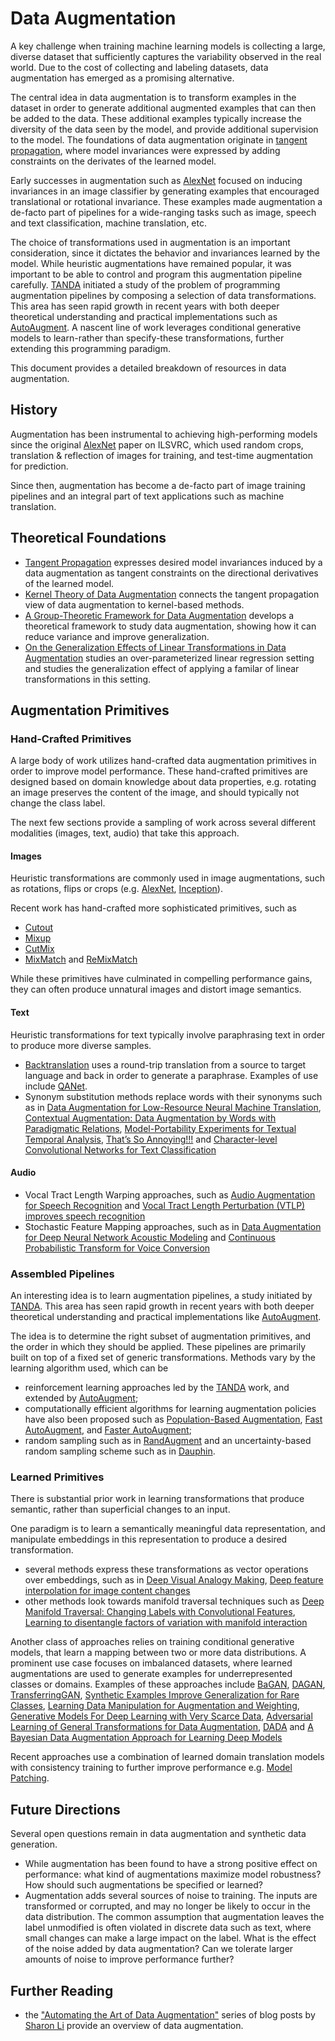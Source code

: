 <h1 id="sec:data-augmentation"> Data Augmentation </h1>

A key challenge when training machine learning models is collecting a large, diverse dataset that sufficiently captures the variability observed in the real world. Due to the cost of collecting and labeling datasets, data augmentation has emerged as a promising alternative. 

The central idea in data augmentation is to transform examples in the dataset in order to generate additional augmented examples that can then be added to the data. These additional examples typically increase the diversity of the data seen by the model, and provide additional supervision to the model. The foundations of data augmentation originate in [tangent propagation](https://papers.nips.cc/paper/1991/file/65658fde58ab3c2b6e5132a39fae7cb9-Paper.pdf), where model invariances were expressed by adding constraints on the derivates of the learned model.

Early successes in augmentation such as [AlexNet](https://papers.nips.cc/paper/2012/file/c399862d3b9d6b76c8436e924a68c45b-Paper.pdf) focused on inducing invariances in an image classifier by generating examples that encouraged translational or rotational invariance. These examples made augmentation a de-facto part of pipelines for a wide-ranging tasks such as image, speech and text classification, machine translation, etc. 

The choice of transformations used in augmentation is an important consideration, since it dictates the behavior and invariances learned by the model. While heuristic augmentations have remained popular, it was important to be able to control and program this augmentation pipeline carefully. [TANDA](https://arxiv.org/pdf/1709.01643.pdf) initiated a study of the problem of programming augmentation pipelines by composing a selection of data transformations. This area  has seen rapid growth in recent years with both deeper theoretical understanding and practical implementations such as [AutoAugment](https://openaccess.thecvf.com/content_CVPR_2019/papers/Cubuk_AutoAugment_Learning_Augmentation_Strategies_From_Data_CVPR_2019_paper.pdf). A nascent line of work leverages conditional generative models to learn-rather than specify-these transformations, further extending this programming paradigm. 

This document provides a detailed breakdown of resources in data augmentation.

<h2 id="augmentation-history">History</h2>

Augmentation has been instrumental to achieving high-performing models since the original
[AlexNet](https://papers.nips.cc/paper/2012/file/c399862d3b9d6b76c8436e924a68c45b-Paper.pdf)
paper on ILSVRC, which used random crops, translation & reflection of images for training,
and test-time augmentation for prediction.

Since then, augmentation has become a de-facto part of image training pipelines and
an integral part of text applications such as machine translation.

<h2 id="augmentation-theory">Theoretical Foundations</h2>

- [Tangent Propagation](https://papers.nips.cc/paper/1991/file/65658fde58ab3c2b6e5132a39fae7cb9-Paper.pdf) expresses desired model invariances induced by a data augmentation as tangent constraints on the directional derivatives of the learned model.
- [Kernel Theory of Data Augmentation](http://proceedings.mlr.press/v97/dao19b/dao19b.pdf) connects the tangent propagation view of data augmentation to kernel-based methods.
- [A Group-Theoretic Framework for Data Augmentation](https://arxiv.org/abs/1907.10905) develops a theoretical framework to study data augmentation, showing how it can reduce variance and improve generalization.
- [On the Generalization Effects of Linear Transformations in Data Augmentation](https://arxiv.org/abs/2005.00695) studies an over-parameterized linear regression setting and studies the generalization effect of applying a familar of linear transformations in this setting.

<h2 id="augmentation-primitives">Augmentation Primitives</h2>

### Hand-Crafted Primitives

A large body of work utilizes hand-crafted data augmentation primitives in order to improve
model performance. These hand-crafted primitives are designed based on domain knowledge
about data properties, e.g. rotating an image preserves the content of the image, and should
typically not change the class label.

The next few sections provide a sampling of work across several different
modalities (images, text, audio) that take this approach.

#### Images

Heuristic transformations are commonly used in image augmentations, such as rotations, flips or crops
(e.g. [AlexNet](https://papers.nips.cc/paper/2012/file/c399862d3b9d6b76c8436e924a68c45b-Paper.pdf), [Inception](https://arxiv.org/abs/1409.4842.pdf)).

Recent work has hand-crafted more sophisticated primitives, such as

- [Cutout](https://arxiv.org/abs/1708.04552)
- [Mixup](https://arxiv.org/pdf/1710.09412.pdf)
- [CutMix](https://arxiv.org/abs/1905.04899.pdf)
- [MixMatch](https://arxiv.org/pdf/1905.02249.pdf) and [ReMixMatch](https://arxiv.org/abs/1911.09785.pdf)

While these primitives have culminated in compelling performance gains, they can often produce unnatural images and distort image semantics.

#### Text

Heuristic transformations for text typically involve paraphrasing text in order to produce more diverse samples.

- [Backtranslation](https://arxiv.org/abs/1511.06709) uses a round-trip translation from a source to target language and back in order to generate a paraphrase.
  Examples of use include [QANet](https://arxiv.org/abs/1804.09541).
- Synonym substitution methods replace words with their synonyms such as in
  [Data Augmentation for Low-Resource Neural Machine Translation](https://www.aclweb.org/anthology/P17-2090/),
  [Contextual Augmentation: Data Augmentation by Words with Paradigmatic Relations](https://www.aclweb.org/anthology/N18-2072/),
  [Model-Portability Experiments for Textual Temporal Analysis](https://www.aclweb.org/anthology/P11-2047/),
  [That’s So Annoying!!!](https://www.aclweb.org/anthology/D15-1306/) and
  [Character-level Convolutional Networks for Text Classification](https://arxiv.org/pdf/1509.01626.pdf)

[comment]: <> (- Noising)
[comment]: <> (- Grammar induction)
[comment]: <> (- Text editing)
[comment]: <> (- Other heuristics)

#### Audio

- Vocal Tract Length Warping approaches, such as [Audio Augmentation for Speech Recognition](https://www.danielpovey.com/files/2015_interspeech_augmentation.pdf) and [Vocal Tract Length Perturbation (VTLP) improves speech recognition](http://www.cs.toronto.edu/~ndjaitly/jaitly-icml13.pdf)
- Stochastic Feature Mapping approaches, such as in [Data Augmentation for Deep Neural Network Acoustic Modeling](https://www.semanticscholar.org/paper/Data-Augmentation-for-Deep-Neural-Network-Acoustic-Cui-Goel/c083dc15b5e169e02e208b576d6991d93955b4eb)
  and [Continuous Probabilistic Transform for Voice Conversion](https://www.ee.columbia.edu/~dpwe/papers/StylCM98-vxtfm.pdf)

### Assembled Pipelines

An interesting idea is to learn augmentation pipelines, a study initiated by [TANDA](https://arxiv.org/pdf/1709.01643.pdf). This area has seen rapid growth in recent years with both deeper theoretical understanding and practical implementations like [AutoAugment](https://openaccess.thecvf.com/content_CVPR_2019/papers/Cubuk_AutoAugment_Learning_Augmentation_Strategies_From_Data_CVPR_2019_paper.pdf).

The idea is to determine the right subset of augmentation primitives, and the order in which they should be applied.
These pipelines are primarily built on top of a fixed set of generic transformations.
Methods vary by the learning algorithm used, which can be

- reinforcement learning approaches led by the [TANDA](https://arxiv.org/pdf/1709.01643.pdf) work, and extended by [AutoAugment](https://openaccess.thecvf.com/content_CVPR_2019/papers/Cubuk_AutoAugment_Learning_Augmentation_Strategies_From_Data_CVPR_2019_paper.pdf);
- computationally efficient algorithms for learning augmentation policies have also been proposed such as [Population-Based Augmentation](https://arxiv.org/pdf/1905.05393.pdf), [Fast AutoAugment](https://arxiv.org/pdf/1905.00397.pdf), and [Faster AutoAugment](https://arxiv.org/pdf/1911.06987.pdf);
- random sampling such as in [RandAugment](https://arxiv.org/pdf/1909.13719.pdf) and an uncertainty-based random sampling scheme such as in [Dauphin](https://arxiv.org/abs/2005.00695).

### Learned Primitives

There is substantial prior work in learning transformations that produce semantic, rather than superficial changes to an input.

One paradigm is to learn a semantically meaningful data representation, and manipulate embeddings in this representation to produce a desired transformation.

- several methods express these transformations as vector operations over embeddings, such as in
  [Deep Visual Analogy Making](https://papers.nips.cc/paper/2015/hash/e07413354875be01a996dc560274708e-Abstract.html),
  [Deep feature interpolation for image content changes](https://arxiv.org/pdf/1611.05507.pdf)
- other methods look towards manifold traversal techniques such as
  [Deep Manifold Traversal: Changing Labels with Convolutional Features](https://arxiv.org/pdf/1511.06421.pdf),
  [Learning to disentangle factors of variation with manifold interaction](http://proceedings.mlr.press/v32/reed14.pdf)

Another class of approaches relies on training conditional generative models, that learn a mapping between two or more data distributions.
A prominent use case focuses on imbalanced datasets, where learned augmentations are used to generate examples for underrepresented classes or domains.
Examples of these approaches include
[BaGAN](https://arxiv.org/abs/1803.09655.pdf), [DAGAN](https://arxiv.org/abs/1711.04340.pdf), [TransferringGAN](https://arxiv.org/abs/1805.01677.pdf),
[Synthetic Examples Improve Generalization for Rare Classes](https://arxiv.org/pdf/1904.05916.pdf),
[Learning Data Manipulation for Augmentation and Weighting](https://arxiv.org/pdf/1910.12795.pdf),
[Generative Models For Deep Learning with Very Scarce Data](https://arxiv.org/abs/1903.09030.pdf),
[Adversarial Learning of General Transformations for Data Augmentation](https://arxiv.org/abs/1909.09801.pdf),
[DADA](https://arxiv.org/abs/1809.00981) and
[A Bayesian Data Augmentation Approach for Learning Deep Models](https://arxiv.org/pdf/1710.10564.pdf)

Recent approaches use a combination of learned domain translation models with consistency training to further
improve performance e.g. [Model Patching](https://arxiv.org/pdf/2008.06775.pdf).

<h2 id="augmentation-future">Future Directions</h2>

Several open questions remain in data augmentation and synthetic data generation.

- While augmentation has been found to have a strong positive effect on performance:
  what kind of augmentations maximize model robustness? How should such augmentations be specified or learned?
- Augmentation adds several sources of noise to training. The inputs are transformed or
  corrupted, and may no longer be likely to occur in the data distribution.
  The common assumption that augmentation leaves the label unmodified is often
  violated in discrete data such as text, where small changes can
  make a large impact on the label.
  What is the effect of the noise added by data augmentation?
  Can we tolerate larger amounts of noise to improve performance further?

<h2 id="augmentation-evenmore">Further Reading</h2>

- the ["Automating the Art of Data Augmentation"](https://hazyresearch.stanford.edu/data-aug-part-1)
  series of blog posts by [Sharon Li](http://pages.cs.wisc.edu/~sharonli/) provide an overview of data augmentation.
